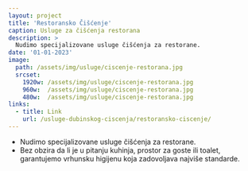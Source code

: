 ```yaml
---
layout: project
title: 'Restoransko Čišćenje'
caption: Usluge za čišćenja restorana
description: >
  Nudimo specijalizovane usluge čišćenja za restorane.
date: '01-01-2023'
image: 
  path: /assets/img/usluge/ciscenje-restorana.jpg
  srcset: 
    1920w: /assets/img/usluge/ciscenje-restorana.jpg
    960w:  /assets/img/usluge/ciscenje-restorana.jpg
    480w:  /assets/img/usluge/ciscenje-restorana.jpg
links:
  - title: Link
    url: /usluge-dubinskog-ciscenja/restoransko-ciscenje/
---
```



- Nudimo specijalizovane usluge čišćenja za restorane. 
- Bez obzira da li je u pitanju kuhinja, prostor za goste ili toalet, garantujemo vrhunsku higijenu koja zadovoljava najviše standarde.